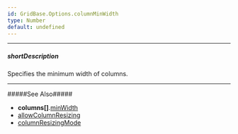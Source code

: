 ```yaml
---
id: GridBase.Options.columnMinWidth
type: Number
default: undefined
---
```

---
##### shortDescription
Specifies the minimum width of columns.

---
#####See Also#####
- **columns[]**.[minWidth]({basewidgetpath}/Configuration/columns/#minWidth)
- [allowColumnResizing]({basewidgetpath}/Configuration/#allowColumnResizing)
- [columnResizingMode]({basewidgetpath}/Configuration/#columnResizingMode)